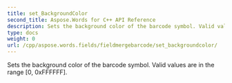 ```yaml
---
title: set_BackgroundColor
second_title: Aspose.Words for C++ API Reference
description: Sets the background color of the barcode symbol. Valid values are in the range [0, 0xFFFFFF]. 
type: docs
weight: 0
url: /cpp/aspose.words.fields/fieldmergebarcode/set_backgroundcolor/
---
```


Sets the background color of the barcode symbol. Valid values are in the range [0, 0xFFFFFF]. 

